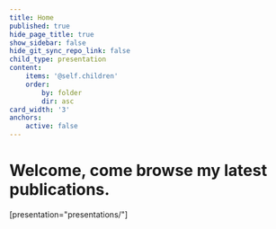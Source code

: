 ```yaml
---
title: Home
published: true
hide_page_title: true
show_sidebar: false
hide_git_sync_repo_link: false
child_type: presentation
content:
    items: '@self.children'
    order:
        by: folder
        dir: asc
card_width: '3'
anchors:
    active: false
---
```


# Welcome, come browse my latest publications.

[presentation="presentations/"]